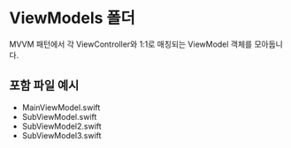 # ViewModels 폴더

MVVM 패턴에서 각 ViewController와 1:1로 매칭되는 ViewModel 객체를 모아둡니다.

## 포함 파일 예시
- MainViewModel.swift
- SubViewModel.swift
- SubViewModel2.swift
- SubViewModel3.swift
